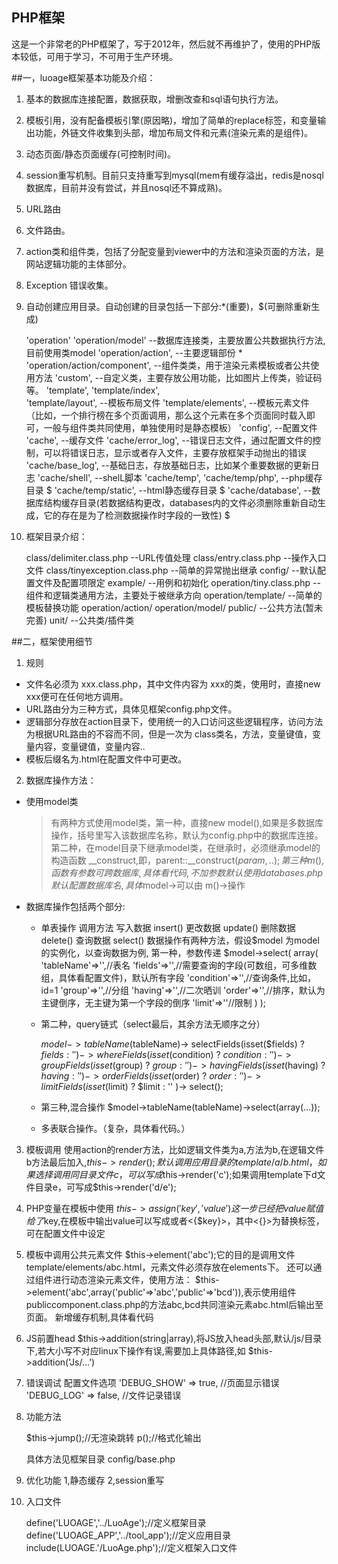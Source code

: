 ## PHP框架

这是一个非常老的PHP框架了，写于2012年，然后就不再维护了，使用的PHP版本较低，可用于学习，不可用于生产环境。


##一，luoage框架基本功能及介绍：

1. 基本的数据库连接配置，数据获取，增删改查和sql语句执行方法。

2. 模板引用，没有配备模板引擎(原因略)，增加了简单的replace标签，和变量输出功能，外链文件收集到头部，增加布局文件和元素(渲染元素的是组件)。

3. 动态页面/静态页面缓存(可控制时间)。

4. session重写机制。目前只支持重写到mysql(mem有缓存溢出，redis是nosql数据库，目前并没有尝试，并且nosql还不算成熟)。

5. URL路由

6. 文件路由。

7. action类和组件类，包括了分配变量到viewer中的方法和渲染页面的方法，是网站逻辑功能的主体部分。

8. Exception 错误收集。

9. 自动创建应用目录。自动创建的目录包括一下部分:*(重要)，$(可删除重新生成)
	
	'operation'
	'operation/model' 		--数据库连接类，主要放置公共数据执行方法,目前使用类model
	'operation/action',		--主要逻辑部份 *
	'operation/action/component',	--组件类类，用于渲染元素模板或者公共使用方法
	'custom',			--自定义类，主要存放公用功能，比如图片上传类，验证码等。
	'template',
	'template/index',		
	'template/layout',		--模板布局文件
	'template/elements',		--模板元素文件（比如，一个排行榜在多个页面调用，那么这个元素在多个页面同时载入即可，一般与组件类共同使用，单独使用时是静态模板）
	'config',			--配置文件
	'cache',			--缓存文件
	'cache/error_log',		--错误日志文件，通过配置文件的控制，可以将错误日志，显示或者存入文件，主要存放框架手动抛出的错误
	'cache/base_log',		--基础日志，存放基础日志，比如某个重要数据的更新日志
	'cache/shell',			--shelL脚本
	'cache/temp',
	'cache/temp/php',		--php缓存目录 $
	'cache/temp/static',		--html静态缓存目录 $
	'cache/database',		--数据库结构缓存目录(若数据结构更改，databases内的文件必须删除重新自动生成，它的存在是为了检测数据操作时字段的一致性) $

10. 框架目录介绍：

	class/delimiter.class.php	--URL传值处理
	class/entry.class.php		--操作入口文件
	class/tinyexception.class.php	--简单的异常抛出继承
	config/				--默认配置文件及配置项限定
	example/			--用例和初始化
	operation/tiny.class.php	--组件和逻辑类通用方法，主要处于被继承方向
	operation/template/		--简单的模板替换功能
	operation/action/
	operation/model/
	public/				--公共方法(暂未完善)
	unit/				--公共类/插件类
		
##二，框架使用细节
1. 规则
 - 文件名必须为 xxx.class.php，其中文件内容为 xxx的类，使用时，直接new xxx便可在任何地方调用。
 - URL路由分为三种方式，具体见框架config.php文件。
 - 逻辑部分存放在action目录下，使用统一的入口访问这些逻辑程序，访问方法为根据URL路由的不容而不同，但是一次为 class类名，方法，变量键值，变量内容，变量键值，变量内容..
 - 模板后缀名为.html在配置文件中可更改。

2.  数据库操作方法：
 - 使用model类
	>有两种方式使用model类，第一种，直接new model(),如果是多数据库操作，括号里写入该数据库名称，默认为config.php中的数据库连接。
	>第二种，在model目录下继承model类，在继承时，必须继承model的构造函数 __construct,即，parent::__construct($param,..);
	>第三种 m(),函数有参数可跨数据库,具体看代码,不加参数默认使用databases.php默认配置数据库名,具体$model->可以由 m()->操作

 - 数据库操作包括两个部分:
	- 单表操作
		调用方法
		写入数据	insert()
		更改数据	update()
		删除数据	delete()
		查询数据	select()
		数据操作有两种方法，假设$model 为model的实例化，以查询数据为例,
		第一种，参数传递 
		$model->select(
			array(
				'tableName'=>'',//表名
				'fields'=>'',//需要查询的字段(可数组，可多维数组，具体看配置文件)，默认所有字段
				'condition'=>'',//查询条件,比如，id=1
				'group'=>'',//分组
				'having'=>'',//二次晒训
				'order'=>'',//排序，默认为主键倒序，无主键为第一个字段的倒序
				'limit'=>''//限制
			)
		);

	- 第二种，query链式（select最后，其余方法无顺序之分）

		$model->tableName($tableName)->
			selectFields(isset($fields) ? $fields : '' )->
			whereFields(isset($condition) ? $condition : '' )->
			groupFields(isset($group) ? $group : '' )->
			havingFields(isset($having) ? $having : '' )->
			orderFields(isset($order) ? $order : '' )->
			limitFields(isset($limit) ? $limit : '' )->
			select();

	- 第三种,混合操作
		$model->tableName(tableName)->select(array(...));

	- 多表联合操作。（复杂，具体看代码。）
3. 模板调用
	使用action的render方法，比如逻辑文件类为a,方法为b,在逻辑文件b方法最后加入,$this->render();默认调用应用目录的template/a/b.html，如果选择调用同目录文件c，
	可以写成$this->render('c');如果调用template下d文件目录e，可写成$this->render('d/e');

4. PHP变量在模板中使用
	$this->assign('key','value')这一步已经把value赋值给了$key,在模板中输出value可以写成<?php echo $key;?>或者<{$key}>，其中<{}>为替换标签，可在配置文件中设定
5. 模板中调用公共元素文件
	$this->element('abc');它的目的是调用文件template/elements/abc.html，元素文件必须存放在elements下。
	还可以通过组件进行动态渲染元素文件，使用方法：
	$this->element('abc',array('public'=>'abc','public'=>'bcd')),表示使用组件publiccomponent.class.php的方法abc,bcd共同渲染元素abc.html后输出至页面。
	新增缓存机制,具体看代码
6. JS前置head
	$this->addition(string|array),将JS放入head头部,默认/js/目录下,若大小写不对应linux下操作有误,需要加上具体路径,如 $this->addition('Js/...')
7. 错误调试
	配置文件选项
	'DEBUG_SHOW' => true, //页面显示错误
'DEBUG_LOG' => false, //文件记录错误
8. 功能方法

	$this->jump();//无渲染跳转
	p();//格式化输出
	
	具体方法见框架目录 config/base.php
9. 优化功能
	1,静态缓存
	2,session重写
10. 入口文件

	define('LUOAGE','../LuoAge');//定义框架目录
	define('LUOAGE_APP','../tool_app');//定义应用目录
	include(LUOAGE.'/LuoAge.php');//定义框架入口文件

